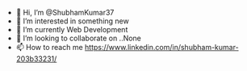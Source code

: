 - 👋 Hi, I’m @ShubhamKumar37
- 👀 I’m interested in something new
- 🌱 I’m currently Web Development
- 💞️ I’m looking to collaborate on ..None
- 📫 How to reach me https://www.linkedin.com/in/shubham-kumar-203b33231/

<!---
ShubhamKumar37/ShubhamKumar37 is a ✨ special ✨ repository because its `README.md` (this file) appears on your GitHub profile.
You can click the Preview link to take a look at your changes.
--->
